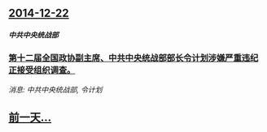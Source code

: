 ## [2014-12-22](/news/2014/12/22/index.md)

##### 中共中央统战部
### [第十二届全国政协副主席、中共中央统战部部长令计划涉嫌严重违纪正接受组织调查。 ](/news/2014/12/22/第十二届全国政协副主席-中共中央统战部部长令计划涉嫌严重违纪正接受组织调查.md)
_消息: 中共中央统战部, 令计划_

## [前一天...](/news/2014/12/21/index.md)

